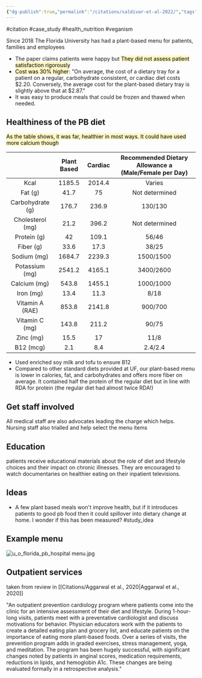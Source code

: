 ```yaml
---
{"dg-publish":true,"permalink":"/citations/saldivar-et-al-2022/","tags":["#citation","#case_study","#health_nutrition","#veganism","#study_idea"],"created":"2025-10-23T17:42:45.059+01:00","updated":"2025-10-23T18:06:08.813+01:00"}
---
```


#citation #case_study #health_nutrition #veganism 

Since 2018 The Florida University has had a plant-based menu for patients, families and employees

- The paper claims patients were happy but <mark style="background: #FFF3A3A6;">They did not assess patient satisfaction rigorously </mark>
- <mark style="background: #FFF3A3A6;">Cost was 30% higher</mark>: "On average, the cost of a dietary tray for a patient on a regular, carbohydrate consistent, or cardiac diet costs $2.20. Conversely, the average cost for the plant-based dietary tray is slightly above that at $2.87."
- It was easy to produce meals that could be frozen and thawed when needed.

## Healthiness of the PB diet

<mark style="background: #FFF3A3A6;">As the table shows, it was far, healthier in most ways. It could have used more calcium though</mark>

|                  | Plant Based | Cardiac | Recommended Dietary Allowance a (Male/Female per Day) |
|:----------------:|:-----------:|:-------:|:-----------------------------------------------------:|
|       Kcal       |   1185.5    | 2014.4  |                        Varies                         |
|     Fat (g)      |    41.7     |   75    |                    Not determined                     |
| Carbohydrate (g) |    176.7    |  236.9  |                        130/130                        |
| Cholesterol (mg) |    21.2     |  396.2  |                    Not determined                     |
|   Protein (g)    |     42      |  109.1  |                         56/46                         |
|    Fiber (g)     |    33.6     |  17.3   |                         38/25                         |
|   Sodium (mg)    |   1684.7    | 2239.3  |                       1500/1500                       |
|  Potassium (mg)  |   2541.2    | 4165.1  |                       3400/2600                       |
|   Calcium (mg)   |    543.8    | 1455.1  |                       1000/1000                       |
|    Iron (mg)     |    13.4     |  11.3   |                         8/18                          |
| Vitamin A (RAE)  |    853.8    | 2141.8  |                        900/700                        |
|  Vitamin C (mg)  |    143.8    |  211.2  |                         90/75                         |
|    Zinc (mg)     |    15.5     |   17    |                         11/8                          |
|    B12 (mcg)     |     2.1     |   8.4   |                        2.4/2.4                        |

- Used enriched soy milk and tofu to ensure B12
- Compared to other standard diets provided at UF, our plant-based menu is lower in calories, fat, and carbohydrates and offers more fiber on average. It contained half the protein of the regular diet but in line with RDA for protein (the regular diet had almost twice RDA!)
## Get staff involved
All medical staff are also advocates leading the charge which helps. Nursing staff also trialled and help select the menu items

## Education
patients receive educational materials about the role of diet and lifestyle choices and their impact on chronic illnesses. They are encouraged to watch documentaries on healthier eating on their inpatient televisions. 

## Ideas
- A few plant based meals won't improve health, but if it introduces patients to good pb food then it could spillover into dietary change at home. I wonder if this has been measured? #study_idea

## Example menu
![u_o_florida_pb_hospital menu.jpg](/img/user/u_o_florida_pb_hospital%20menu.jpg)

## Outpatient services
taken from review in [[Citations/Aggarwal et al., 2020\|Aggarwal et al., 2020]]

"An outpatient prevention cardiology program where patients come into the clinic for an intensive assessment of their diet and lifestyle. During 1-hour-long visits, patients meet with a preventative cardiologist and discuss motivations for behavior. Physician educators work with the patients to create a detailed eating plan and grocery list, and educate patients on the importance of eating more plant-based foods. Over a series of visits, the prevention program adds in graded exercises, stress management, yoga, and meditation. The program has been hugely successful, with significant changes noted by patients in anginal scores, medication requirements, reductions in lipids, and hemoglobin A1c. These changes are being evaluated formally in a retrospective analysis."